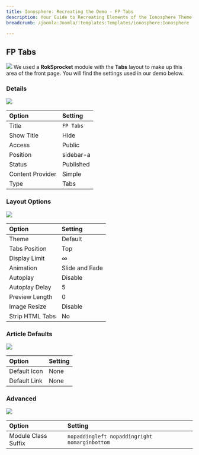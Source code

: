```yaml
---
title: Ionosphere: Recreating the Demo - FP Tabs
description: Your Guide to Recreating Elements of the Ionosphere Theme for Joomla
breadcrumb: /joomla:Joomla/!templates:Templates/ionosphere:Ionosphere

---
```


FP Tabs
-----
![][demo]
We used a **RokSprocket** module with the **Tabs** layout to make up this area of the front page. You will find the settings used in our demo below.

### Details
![][demo2]

| Option           | Setting   |  
| :--------------- | :-------- |  
| Title            | `FP Tabs` |  
| Show Title       | Hide      |  
| Access           | Public    |  
| Position         | sidebar-a |  
| Status           | Published |  
| Content Provider | Simple    |  
| Type             | Tabs      |  

### Layout Options
![][demo3]

| Option          | Setting        |  
| :-------------- | :------------- |  
| Theme           | Default        |  
| Tabs Position   | Top            |  
| Display Limit   | ∞              |  
| Animation       | Slide and Fade |  
| Autoplay        | Disable        |  
| Autoplay Delay  | 5              |  
| Preview Length  | 0              |  
| Image Resize    | Disable        |  
| Strip HTML Tabs | No             |

### Article Defaults
![][demo4]

| Option       | Setting |  
| :----------- | :------ |  
| Default Icon | None    |  
| Default Link | None    |  

### Advanced
![][demo5]

| Option              | Setting                                       |  
| :------------------ | :-------------------------------------------- |  
| Module Class Suffix | `nopaddingleft nopaddingright nomarginbottom` |  

[demo]: assets/demo_6.jpeg
[demo2]: assets/tabs_1.jpeg
[demo3]: assets/tabs_2.jpeg
[demo4]: assets/tabs_3.jpeg
[demo5]: assets/tabs_4.jpeg